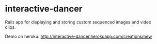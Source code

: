 interactive-dancer
==================

Rails app for displaying and storing custom sequenced images and video clips.

Demo on heroku: http://interactive-dancer.herokuapp.com/creations/new
